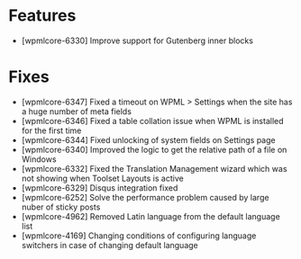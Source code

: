 # Features
* [wpmlcore-6330] Improve support for Gutenberg inner blocks

# Fixes
* [wpmlcore-6347] Fixed a timeout on WPML > Settings when the site has a huge number of meta fields
* [wpmlcore-6346] Fixed a table collation issue when WPML is installed for the first time
* [wpmlcore-6344] Fixed unlocking of system fields on Settings page
* [wpmlcore-6340] Improved the logic to get the relative path of a file on Windows
* [wpmlcore-6332] Fixed the Translation Management wizard which was not showing when Toolset Layouts is active
* [wpmlcore-6329] Disqus integration fixed
* [wpmlcore-6252] Solve the performance problem caused by large nuber of sticky posts
* [wpmlcore-4962] Removed Latin language from the default language list
* [wpmlcore-4169] Changing conditions of configuring language switchers in case of changing default language